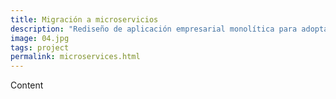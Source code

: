 ```yaml
---
title: Migración a microservicios
description: "Rediseño de aplicación empresarial monolítica para adoptar un modelo basado en microservicios. Gestión de la comunicación distribuida y descentralizada con colas de mensajería y eventos."
image: 04.jpg
tags: project
permalink: microservices.html
---
```


Content
